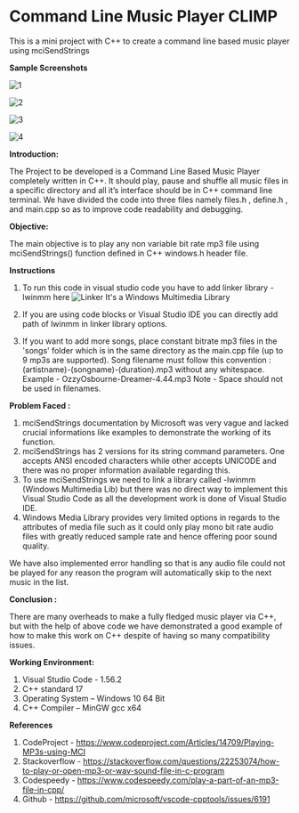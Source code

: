 # Command Line Music Player CLIMP
 This is a mini project with C++ to create a command line based music player using mciSendStrings

**Sample Screenshots**

![1](https://user-images.githubusercontent.com/69689387/120195363-52eca980-c23c-11eb-86ec-e339c3741b21.JPG)

![2](https://user-images.githubusercontent.com/69689387/120195387-5aac4e00-c23c-11eb-82b6-263080cd5fea.JPG)

![3](https://user-images.githubusercontent.com/69689387/120195394-5d0ea800-c23c-11eb-92e2-4f7827c05a93.JPG)

![4](https://user-images.githubusercontent.com/69689387/120195402-5ed86b80-c23c-11eb-837e-bd570db55f73.JPG)

**Introduction:**

The Project to be developed is a Command Line Based Music Player completely written in C++.
It should play, pause and shuffle all music files in a specific directory and all it’s interface should be in C++ command line terminal.
We have divided the code into three files namely files.h , define.h , and main.cpp so as to improve code readability and debugging.

**Objective:**

The main objective is to play any non variable bit rate mp3 file using mciSendStrings() function defined in C++ windows.h header file.

**Instructions**

1. To run this code in visual studio code you have to add linker library -lwinmm here
![Linker](https://user-images.githubusercontent.com/69689387/120196237-3bfa8700-c23d-11eb-9bec-b4a102023be1.JPG)
It's a Windows Multimedia Library

2. If you are using code blocks or Visual Studio IDE you can directly add path of lwinmm in linker library options.
3. If you want to add more songs, place constant bitrate mp3 files in the 'songs' folder which is in the same directory as the main.cpp file (up to 9 mp3s are supported).
Song filename must follow this convention : (artistname)-(songname)-(duration).mp3 without any whitespace.
Example - OzzyOsbourne-Dreamer-4.44.mp3
Note - Space should not be used in filenames.

**Problem Faced :**

1. mciSendStrings documentation by Microsoft was very vague and lacked crucial informations like examples to demonstrate the working of its function.
2. mciSendStrings has 2 versions for its string command parameters. One accepts ANSI encoded characters while other accepts UNICODE and there was no proper information available regarding this.
3. To use mciSendStrings we need to link a library called -lwinmm (Windows Multimedia Lib) but there was no direct way to implement this Visual Studio Code as all the development work is done of Visual Studio IDE.
4. Windows Media Library provides very limited options in regards to the attributes of media file such as it could only play mono bit rate audio files with greatly reduced sample rate and hence offering poor sound quality.

We have also implemented error handling so that is any audio file could not be played for any reason the program will automatically skip to the next music in the list.


**Conclusion :**

There are many overheads to make a fully fledged music player via C++, but with the help of above code we have demonstrated a good example of how to make this work on C++ despite of having so many compatibility issues.

**Working Environment:**

1. Visual Studio Code - 1.56.2
2. C++ standard 17
3. Operating System – Windows 10 64 Bit
4. C++ Compiler – MinGW gcc x64

**References**

1. CodeProject -  https://www.codeproject.com/Articles/14709/Playing-MP3s-using-MCI
2. Stackoverflow - https://stackoverflow.com/questions/22253074/how-to-play-or-open-mp3-or-wav-sound-file-in-c-program
3. Codespeedy - https://www.codespeedy.com/play-a-part-of-an-mp3-file-in-cpp/
4. Github - https://github.com/microsoft/vscode-cpptools/issues/6191


